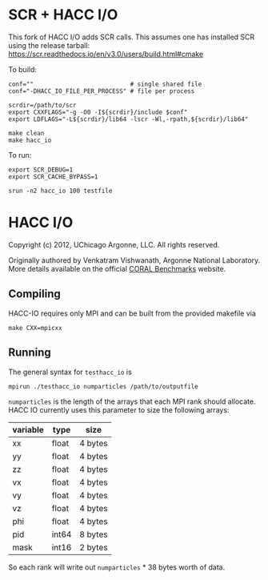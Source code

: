 SCR + HACC I/O
================================================================================

This fork of HACC I/O adds SCR calls.
This assumes one has installed SCR using the release tarball:
https://scr.readthedocs.io/en/v3.0/users/build.html#cmake

To build:


    conf=""                           # single shared file
    conf="-DHACC_IO_FILE_PER_PROCESS" # file per process

    scrdir=/path/to/scr
    export CXXFLAGS="-g -O0 -I${scrdir}/include $conf"
    export LDFLAGS="-L${scrdir}/lib64 -lscr -Wl,-rpath,${scrdir}/lib64"

    make clean
    make hacc_io

To run:

    export SCR_DEBUG=1
    export SCR_CACHE_BYPASS=1

    srun -n2 hacc_io 100 testfile

HACC I/O
================================================================================

Copyright (c) 2012, UChicago Argonne, LLC.  All rights reserved.

Originally authored by Venkatram Vishwanath, Argonne National Laboratory.
More details available on the official [CORAL Benchmarks][coral benchmarks]
website.

Compiling
--------------------------------------------------------------------------------

HACC-IO requires only MPI and can be built from the provided makefile via

```
make CXX=mpicxx
```

Running
--------------------------------------------------------------------------------

The general syntax for `testhacc_io` is

    mpirun ./testhacc_io numparticles /path/to/outputfile

`numparticles` is the length of the arrays that each MPI rank should allocate.
HACC IO currently uses this parameter to size the following arrays:

variable | type  | size
---------|-------|---------
      xx | float | 4 bytes
      yy | float | 4 bytes
      zz | float | 4 bytes
      vx | float | 4 bytes
      vy | float | 4 bytes
      vz | float | 4 bytes
     phi | float | 4 bytes
     pid | int64 | 8 bytes
    mask | int16 | 2 bytes

So each rank will write out `numparticles` * 38 bytes worth of data.

[coral benchmarks]: https://asc.llnl.gov/CORAL-benchmarks/#hacc
